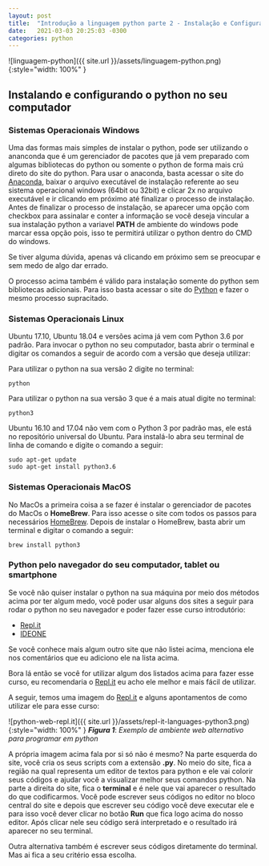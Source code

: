 ```yaml
---
layout: post
title:  "Introdução a linguagem python parte 2 - Instalação e Configuração"
date:   2021-03-03 20:25:03 -0300
categories: python
---
```


![linguagem-python]({{ site.url }}/assets/linguagem-python.png){:style="width: 100%" }

## Instalando e configurando o python no seu computador

### Sistemas Operacionais Windows

Uma das formas mais simples de instalar o python, pode ser utilizando o ananconda que é um gerenciador de pacotes que já vem preparado com algumas bibliotecas do python ou somente o python de forma mais crú direto do site do python. Para usar o anaconda, basta acessar o site do [Anaconda](https://docs.anaconda.com/anaconda/install/windows/), baixar o arquivo executável de instalação referente ao seu sistema operacional windows (64bit ou 32bit) e clicar 2x no arquivo executável e ir clicando em próximo até finalizar o processo de instalação. Antes de finalizar o processo de instalação, se aparecer uma opção com checkbox para assinalar e conter a informação se você deseja vincular a sua instalação python a variavel __PATH__ de ambiente do windows pode marcar essa opção pois, isso te permitirá utilizar o python dentro do CMD do windows.

Se tiver alguma dúvida, apenas vá clicando em próximo sem se preocupar e sem medo de algo dar errado.

O processo acima também é válido para instalação somente do python sem bibliotecas adicionais. Para isso basta acessar o site do [Python](https://www.python.org/downloads/windows/) e fazer o mesmo processo supracitado.

### Sistemas Operacionais Linux

Ubuntu 17.10, Ubuntu 18.04 e versões acima  já vem com Python 3.6 por padrão. Para invocar o python no seu computador, basta abrir o terminal e digitar os comandos a seguir de acordo com a versão que deseja utilizar:

Para utilizar o python na sua versão 2 digite no terminal:
```
python
```
Para utilizar o python na sua versão 3 que é a mais atual digite no terminal:
```
python3
```

Ubuntu 16.10 and 17.04 não vem com o Python 3 por padrão mas, ele está no repositório universal do Ubuntu. Para instalá-lo abra seu terminal de linha de comando e digite o comando a seguir:
```
sudo apt-get update
sudo apt-get install python3.6
```

### Sistemas Operacionais MacOS

No MacOs a primeira coisa a se fazer é instalar o gerenciador de pacotes do MacOs o __HomeBrew__. Para isso acesse o site com todos os passos para necessários [HomeBrew](https://brew.sh/). Depois de instalar o HomeBrew, basta abrir um terminal e digitar o comando a seguir:
```
brew install python3
```

### Python pelo navegador do seu computador, tablet ou smartphone

Se você não quiser instalar o python na sua máquina por meio dos métodos acima por ter algum medo, você poder usar alguns dos sites a seguir para rodar o python no seu navegador e poder fazer esse curso introdutório:

* [Repl.it](https://repl.it/languages/python3)
* [IDEONE](https://ideone.com/)

Se você conhece mais algum outro site que não listei acima, menciona ele nos comentários que eu adiciono ele na lista acima.

Bora lá então se você for utilizar algum dos listados acima para fazer esse curso, eu recomendaria o [Repl.it](https://repl.it/languages/python3) eu acho ele melhor e mais fácil de utilizar.

A seguir, temos uma imagem do [Repl.it](https://repl.it/languages/python3) e alguns apontamentos de como utilizar ele para esse curso:

![python-web-repl.it]({{ site.url }}/assets/repl-it-languages-python3.png){:style="width: 100%" }
***Figura 1***: *Exemplo de ambiente web alternativo para programar em python*

A própria imagem acima fala por si só não é mesmo? Na parte esquerda do site, você cria os seus scripts com a extensão __.py__. No meio do site, fica a região na qual representa um editor de textos para python e ele vai colorir seus códigos e ajudar você a visualizar melhor seus comandos python. Na parte a direita do site, fica o __terminal__ e é nele que vai aparecer o resultado do que codificarmos. Você pode escrever seus códigos no editor no bloco central do site e depois que escrever seu código você deve executar ele e para isso você dever clicar no botão __Run__ que fica logo acima do nosso editor. Após clicar nele seu código será interpretado e o resultado irá aparecer no seu terminal.

Outra alternativa também é escrever seus códigos diretamente do terminal. Mas ai fica a seu critério essa escolha.
